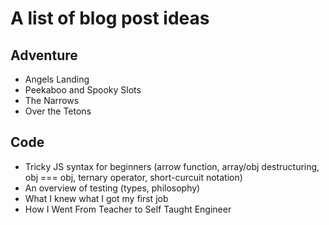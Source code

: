 # A list of blog post ideas

## Adventure

- Angels Landing
- Peekaboo and Spooky Slots
- The Narrows
- Over the Tetons

## Code

- Tricky JS syntax for beginners (arrow function, array/obj destructuring, obj === obj, ternary operator, short-curcuit notation)
- An overview of testing (types, philosophy)
- What I knew what I got my first job
- How I Went From Teacher to Self Taught Engineer